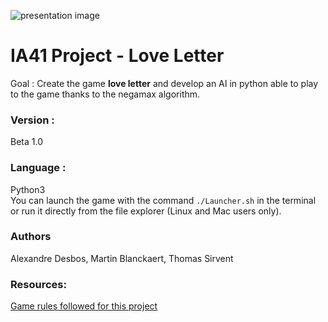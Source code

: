 ![presentation image](https://gitlab.com/AlexandreDesbos/loveletter/-/raw/master/Doc/loveletter.png)

# IA41 Project - Love Letter 

Goal : Create the game **love letter** and develop an AI in python able to play to the game thanks to 
the negamax algorithm.

### Version : 
Beta 1.0

### Language : 
Python3  
You can launch the game with the command `./Launcher.sh` in the terminal or run it directly from the file explorer (Linux and Mac users only).

### Authors
Alexandre Desbos, Martin Blanckaert, Thomas Sirvent

### Resources:

[Game rules followed for this project](https://images.zmangames.com/filer_public/5b/6c/5b6c17d7-7e0e-4b70-a311-9a6c32066010/ll-rulebook.pdf) 
